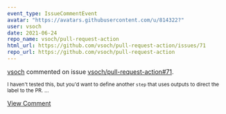 ```yaml
---
event_type: IssueCommentEvent
avatar: "https://avatars.githubusercontent.com/u/814322?"
user: vsoch
date: 2021-06-24
repo_name: vsoch/pull-request-action
html_url: https://github.com/vsoch/pull-request-action/issues/71
repo_url: https://github.com/vsoch/pull-request-action
---
```


<a href='https://github.com/vsoch' target='_blank'>vsoch</a> commented on issue <a href='https://github.com/vsoch/pull-request-action/issues/71' target='_blank'>vsoch/pull-request-action#71</a>.

<small>I haven't tested this, but you'd want to define another `step` that uses outputs to direct the label to the PR....</small>

<a href='https://github.com/vsoch/pull-request-action/issues/71' target='_blank'>View Comment</a>